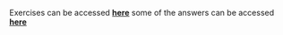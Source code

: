 Exercises can be accessed **<a href="https://bryn-ghiffar.notion.site/Session-4-25-Feb-22-f322fdeee9944e89af0fa6d0ecaac2ee" target="_blank">here</a>** some of the answers can be accessed **<a href="https://bryn-ghiffar.notion.site/Answer-b0f50a2cc600465b9c8bc4b42b108c73" target="_blank">here</a>**
